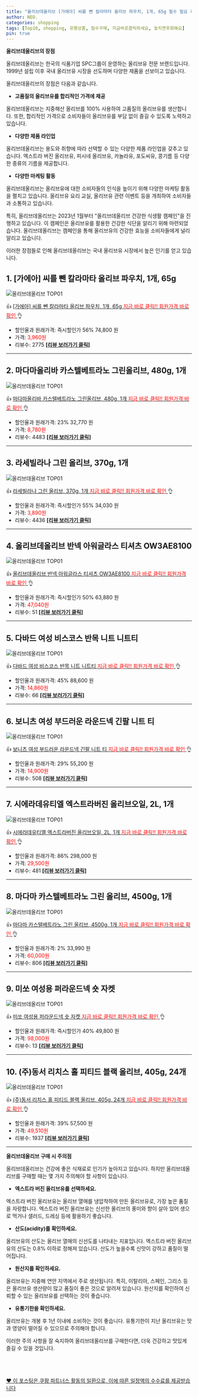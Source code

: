 ```yaml
---
title: "올리브데올리브 [가에아] 씨를 뺀 칼라마타 올리브 파우치, 1개, 65g 필수 필요 추천 제품 비교 최저 가격 비교 장점 구매 후기 구매평"
author: NEO.
categories: shopping
tags: [Top10, shopping, 유행상품, 필수구매, 지금바로클릭하세요, 놓치면후회해요]
pin: true
---
```

**올리브데올리브의 장점**

올리브데올리브는 한국의 식품기업 SPC그룹이 운영하는 올리브유 전문 브랜드입니다. 1999년 설립 이후 국내 올리브유 시장을 선도하며 다양한 제품을 선보이고 있습니다.

올리브데올리브의 장점은 다음과 같습니다.

* **고품질의 올리브유를 합리적인 가격에 제공**

올리브데올리브는 지중해산 올리브를 100% 사용하여 고품질의 올리브유를 생산합니다. 또한, 합리적인 가격으로 소비자들이 올리브유를 부담 없이 즐길 수 있도록 노력하고 있습니다.

* **다양한 제품 라인업**

올리브데올리브는 용도와 취향에 따라 선택할 수 있는 다양한 제품 라인업을 갖추고 있습니다. 엑스트라 버진 올리브유, 피시네 올리브유, 카놀라유, 포도씨유, 콩기름 등 다양한 종류의 기름을 제공합니다.

* **다양한 마케팅 활동**

올리브데올리브는 올리브유에 대한 소비자들의 인식을 높이기 위해 다양한 마케팅 활동을 펼치고 있습니다. 올리브유 요리 교실, 올리브유 관련 이벤트 등을 개최하여 소비자들과 소통하고 있습니다.

특히, 올리브데올리브는 2023년 1월부터 "올리브데올리브 건강한 식생활 캠페인"을 진행하고 있습니다. 이 캠페인은 올리브유를 활용한 건강한 식단을 알리기 위해 마련되었습니다. 올리브데올리브는 캠페인을 통해 올리브유의 건강한 효능을 소비자들에게 널리 알리고 있습니다.

이러한 장점들로 인해 올리브데올리브는 국내 올리브유 시장에서 높은 인기를 얻고 있습니다.

   

## 1. [가에아] 씨를 뺀 칼라마타 올리브 파우치, 1개, 65g

![올리브데올리브 TOP01](https://thumbnail8.coupangcdn.com/thumbnails/remote/490x490ex/image/vendor_inventory/bc60/55f98696fd0ef96ffdd9b1bff29c3276d625145a390076a742017ab1491e.jpg)


👍 [[가에아] 씨를 뺀 칼라마타 올리브 파우치, 1개, 65g <font color=red> 지금 바로 클릭!! 회원가격 바로 확인 </font> ](https://link.coupang.com/re/AFFSDP?lptag=AF3617701&subid=GithubCoopas&pageKey=7686872240&traceid=V0-153&itemId=20545241471&vendorItemId=87621692388) 👌 


- 할인율과 원래가격: 즉시할인가 56%  74,800   원
- 가격: <span style='color:red'>3,960원</span>
- 리뷰수: 2775  [**[리뷰 보러가기 클릭]**](https://link.coupang.com/re/AFFSDP?lptag=AF3617701&subid=GithubCoopas&pageKey=7686872240&traceid=V0-153&itemId=20545241471&vendorItemId=87621692388)

---


   

## 2. 마다마올리바 카스텔베트라노 그린올리브, 480g, 1개

![올리브데올리브 TOP01](https://thumbnail7.coupangcdn.com/thumbnails/remote/490x490ex/image/retail/images/1506215009343971-08613f51-8d80-4dc3-bf64-51929205bf46.jpg)


👍 [마다마올리바 카스텔베트라노 그린올리브, 480g, 1개 <font color=red> 지금 바로 클릭!! 회원가격 바로 확인 </font> ](https://link.coupang.com/re/AFFSDP?lptag=AF3617701&subid=GithubCoopas&pageKey=278014116&traceid=V0-153&itemId=881023393&vendorItemId=5221444507) 👌 


- 할인율과 원래가격: 23%  32,770   원
- 가격: <span style='color:red'>8,780원</span>
- 리뷰수: 4483  [**[리뷰 보러가기 클릭]**](https://link.coupang.com/re/AFFSDP?lptag=AF3617701&subid=GithubCoopas&pageKey=278014116&traceid=V0-153&itemId=881023393&vendorItemId=5221444507)

---


   

## 3. 라세빌라나 그린 올리브, 370g, 1개

![올리브데올리브 TOP01](https://thumbnail7.coupangcdn.com/thumbnails/remote/490x490ex/image/retail/images/8428391044871544-14eb99d8-0f2a-4a3c-be67-70d497edbbd0.jpg)


👍 [라세빌라나 그린 올리브, 370g, 1개 <font color=red> 지금 바로 클릭!! 회원가격 바로 확인 </font> ](https://link.coupang.com/re/AFFSDP?lptag=AF3617701&subid=GithubCoopas&pageKey=7737552902&traceid=V0-153&itemId=20808684814&vendorItemId=3000101459) 👌 


- 할인율과 원래가격: 즉시할인가 55%  34,030   원
- 가격: <span style='color:red'>3,890원</span>
- 리뷰수: 4436  [**[리뷰 보러가기 클릭]**](https://link.coupang.com/re/AFFSDP?lptag=AF3617701&subid=GithubCoopas&pageKey=7737552902&traceid=V0-153&itemId=20808684814&vendorItemId=3000101459)

---


   

## 4. 올리브데올리브 반넥 아워글라스 티셔츠 OW3AE8100

![올리브데올리브 TOP01](https://thumbnail10.coupangcdn.com/thumbnails/remote/490x490ex/image/vendor_inventory/05ea/ec2f31af2d29b2597dc4ce5d2d3c7a699b46caa745d6f698632000e7228b.jpg)


👍 [올리브데올리브 반넥 아워글라스 티셔츠 OW3AE8100 <font color=red> 지금 바로 클릭!! 회원가격 바로 확인 </font> ](https://link.coupang.com/re/AFFSDP?lptag=AF3617701&subid=GithubCoopas&pageKey=7755341606&traceid=V0-153&itemId=20900734141&vendorItemId=87967780733) 👌 


- 할인율과 원래가격: 즉시할인가 50%  63,880   원
- 가격: <span style='color:red'>47,040원</span>
- 리뷰수: 51  [**[리뷰 보러가기 클릭]**](https://link.coupang.com/re/AFFSDP?lptag=AF3617701&subid=GithubCoopas&pageKey=7755341606&traceid=V0-153&itemId=20900734141&vendorItemId=87967780733)

---


   

## 5. 다바드 여성 비스코스 반목 니트 니트티

![올리브데올리브 TOP01](https://thumbnail9.coupangcdn.com/thumbnails/remote/490x490ex/image/vendor_inventory/a7aa/b8756dce0fa819e67d386469e36e599d431ba0b8321508c00a3c28eb0586.jpg)


👍 [다바드 여성 비스코스 반목 니트 니트티 <font color=red> 지금 바로 클릭!! 회원가격 바로 확인 </font> ](https://link.coupang.com/re/AFFSDP?lptag=AF3617701&subid=GithubCoopas&pageKey=7636830738&traceid=V0-153&itemId=20280859951&vendorItemId=87247682171) 👌 


- 할인율과 원래가격: 45%  88,600   원
- 가격: <span style='color:red'>14,860원</span>
- 리뷰수: 66  [**[리뷰 보러가기 클릭]**](https://link.coupang.com/re/AFFSDP?lptag=AF3617701&subid=GithubCoopas&pageKey=7636830738&traceid=V0-153&itemId=20280859951&vendorItemId=87247682171)

---


   

## 6. 보니츠 여성 부드러운 라운드넥 긴팔 니트 티

![올리브데올리브 TOP01](https://thumbnail7.coupangcdn.com/thumbnails/remote/490x490ex/image/vendor_inventory/f51a/30ad695e9005cf8d1f656ccffbf0d4f12b685ed600425eb8fe4aa328231c.jpg)


👍 [보니츠 여성 부드러운 라운드넥 긴팔 니트 티 <font color=red> 지금 바로 클릭!! 회원가격 바로 확인 </font> ](https://link.coupang.com/re/AFFSDP?lptag=AF3617701&subid=GithubCoopas&pageKey=7520215313&traceid=V0-153&itemId=19722488751&vendorItemId=86826603291) 👌 


- 할인율과 원래가격: 29%  55,200   원
- 가격: <span style='color:red'>14,900원</span>
- 리뷰수: 508  [**[리뷰 보러가기 클릭]**](https://link.coupang.com/re/AFFSDP?lptag=AF3617701&subid=GithubCoopas&pageKey=7520215313&traceid=V0-153&itemId=19722488751&vendorItemId=86826603291)

---


   

## 7. 시에라데유티엘 엑스트라버진 올리브오일, 2L, 1개

![올리브데올리브 TOP01](https://thumbnail6.coupangcdn.com/thumbnails/remote/490x490ex/image/retail/images/1681948434029294-9a11511d-9eac-4cb4-93f0-4e3bb97d97c5.jpg)


👍 [시에라데유티엘 엑스트라버진 올리브오일, 2L, 1개 <font color=red> 지금 바로 클릭!! 회원가격 바로 확인 </font> ](https://link.coupang.com/re/AFFSDP?lptag=AF3617701&subid=GithubCoopas&pageKey=33222735&traceid=V0-153&itemId=124801727&vendorItemId=3254410027) 👌 


- 할인율과 원래가격: 86%  298,000   원
- 가격: <span style='color:red'>29,500원</span>
- 리뷰수: 481  [**[리뷰 보러가기 클릭]**](https://link.coupang.com/re/AFFSDP?lptag=AF3617701&subid=GithubCoopas&pageKey=33222735&traceid=V0-153&itemId=124801727&vendorItemId=3254410027)

---


   

## 8. 마다마 카스텔베트라노 그린 올리브, 4500g, 1개

![올리브데올리브 TOP01](https://thumbnail10.coupangcdn.com/thumbnails/remote/490x490ex/image/retail/images/5378376748165538-87c851e1-97a2-43bd-aaaa-0ceb44c7dd69.jpg)


👍 [마다마 카스텔베트라노 그린 올리브, 4500g, 1개 <font color=red> 지금 바로 클릭!! 회원가격 바로 확인 </font> ](https://link.coupang.com/re/AFFSDP?lptag=AF3617701&subid=GithubCoopas&pageKey=6630739806&traceid=V0-153&itemId=15114536331&vendorItemId=82336337796) 👌 


- 할인율과 원래가격: 2%  33,990   원
- 가격: <span style='color:red'>60,000원</span>
- 리뷰수: 806  [**[리뷰 보러가기 클릭]**](https://link.coupang.com/re/AFFSDP?lptag=AF3617701&subid=GithubCoopas&pageKey=6630739806&traceid=V0-153&itemId=15114536331&vendorItemId=82336337796)

---


   

## 9. 미쏘 여성용 퍼라운드넥 숏 자켓

![올리브데올리브 TOP01](https://thumbnail7.coupangcdn.com/thumbnails/remote/490x490ex/image/rs_quotation_api/tzageghr/5c1711f42fb1419eb4b49f303fbc817e.jpg)


👍 [미쏘 여성용 퍼라운드넥 숏 자켓 <font color=red> 지금 바로 클릭!! 회원가격 바로 확인 </font> ](https://link.coupang.com/re/AFFSDP?lptag=AF3617701&subid=GithubCoopas&pageKey=7672360500&traceid=V0-153&itemId=20470615071&vendorItemId=87549995193) 👌 


- 할인율과 원래가격: 즉시할인가 40%  49,800   원
- 가격: <span style='color:red'>98,000원</span>
- 리뷰수: 13  [**[리뷰 보러가기 클릭]**](https://link.coupang.com/re/AFFSDP?lptag=AF3617701&subid=GithubCoopas&pageKey=7672360500&traceid=V0-153&itemId=20470615071&vendorItemId=87549995193)

---


   

## 10. (주)동서 리치스 홀 피티드 블랙 올리브, 405g, 24개

![올리브데올리브 TOP01](https://thumbnail9.coupangcdn.com/thumbnails/remote/490x490ex/image/vendor_inventory/8886/849e8d56ba359eaf110b420c8891046687f352c1db8392f8dcaf6a99fc0a.jpg)


👍 [(주)동서 리치스 홀 피티드 블랙 올리브, 405g, 24개 <font color=red> 지금 바로 클릭!! 회원가격 바로 확인 </font> ](https://link.coupang.com/re/AFFSDP?lptag=AF3617701&subid=GithubCoopas&pageKey=99957794&traceid=V0-153&itemId=305579359&vendorItemId=86535276554) 👌 


- 할인율과 원래가격: 39%  57,500   원
- 가격: <span style='color:red'>49,510원</span>
- 리뷰수: 1937  [**[리뷰 보러가기 클릭]**](https://link.coupang.com/re/AFFSDP?lptag=AF3617701&subid=GithubCoopas&pageKey=99957794&traceid=V0-153&itemId=305579359&vendorItemId=86535276554)

---
**올리브데올리브 구매 시 주의점**

올리브데올리브는 건강에 좋은 식재료로 인기가 높아지고 있습니다. 하지만 올리브데올리브를 구매할 때는 몇 가지 주의해야 할 사항이 있습니다.

* **엑스트라 버진 올리브유를 선택하세요.**

엑스트라 버진 올리브유는 올리브 열매를 냉압착하여 만든 올리브유로, 가장 높은 품질을 자랑합니다. 엑스트라 버진 올리브유는 신선한 올리브의 풍미와 향이 살아 있어 생으로 먹거나 샐러드, 드레싱 등에 활용하기 좋습니다.

* **산도(acidity)를 확인하세요.**

올리브유의 산도는 올리브 열매의 신선도를 나타내는 지표입니다. 엑스트라 버진 올리브유의 산도는 0.8% 이하로 정해져 있습니다. 산도가 높을수록 신맛이 강하고 품질이 떨어집니다.

* **원산지를 확인하세요.**

올리브유는 지중해 연안 지역에서 주로 생산됩니다. 특히, 이탈리아, 스페인, 그리스 등은 올리브유 생산량이 많고 품질이 좋은 것으로 알려져 있습니다. 원산지를 확인하여 신뢰할 수 있는 올리브유를 선택하는 것이 좋습니다.

* **유통기한을 확인하세요.**

올리브유는 개봉 후 1년 이내에 소비하는 것이 좋습니다. 유통기한이 지난 올리브유는 맛과 영양이 떨어질 수 있으므로 주의해야 합니다.

이러한 주의 사항을 잘 숙지하여 올리브데올리브를 구매한다면, 더욱 건강하고 맛있게 즐길 수 있을 것입니다.<br><br><br><br><br> [ ❤  이 포스팅은 쿠팡 파트너스 활동의 일환으로, 이에 따른 일정액의 수수료를 제공받습니다](https://link.coupang.com/a/bcEFyh)